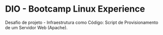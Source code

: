 # DIO - Bootcamp Linux Experience
Desafio de projeto - Infraestrutura como Código: Script de Provisionamento de um Servidor Web (Apache).
